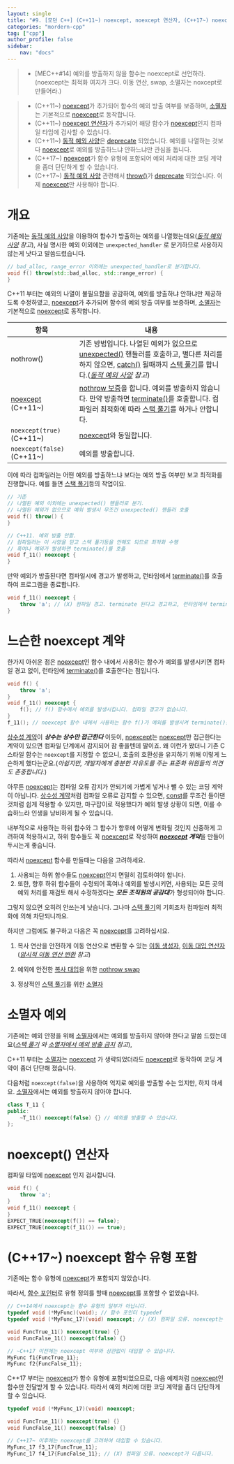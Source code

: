 ```yaml
---
layout: single
title: "#9. [모던 C++] (C++11~) noexcept, noexcept 연산자, (C++17~) noexcept 함수 유형 포함"
categories: "mordern-cpp"
tag: ["cpp"]
author_profile: false
sidebar: 
    nav: "docs"
---
```


> * [MEC++#14] 예외를 방출하지 않을 함수는 noexcept로 선언하라.(noexcept는 최적화 여지가 크다. 이동 연산, swap, 소멸자는 noxcept로 만들어라.)

> * (C++11~) [noexcept](https://tango1202.github.io/mordern-cpp/mordern-cpp-noexcept/)가 추가되어 함수의 예외 방출 여부를 보증하며, [소멸자](https://tango1202.github.io/classic-cpp-oop/classic-cpp-oop-destructors/)는 기본적으로 [noexcept](https://tango1202.github.io/mordern-cpp/mordern-cpp-noexcept/)로 동작합니다.
> * (C++11~) [noexcept 연산자](https://tango1202.github.io/mordern-cpp/mordern-cpp-noexcept/)가 추가되어 해당 함수가 [noexcept](https://tango1202.github.io/mordern-cpp/mordern-cpp-noexcept/)인지 컴파일 타임에 검사할 수 있습니다.
> * (C++11~) [동적 예외 사양](https://tango1202.github.io/classic-cpp-exception/classic-cpp-exception-mechanism/#%EB%8F%99%EC%A0%81-%EC%98%88%EC%99%B8-%EC%82%AC%EC%96%91)은 [deprecate](https://tango1202.github.io/mordern-cpp/mordern-cpp-preview/#deprecateremove) 되었습니다. 예외를 나열하는 것보다 [noexcept](https://tango1202.github.io/mordern-cpp/mordern-cpp-noexcept/)로 예외를 방출하느냐 안하느냐만 관심을 둡니다. 
> * (C++17~) [noexcept](https://tango1202.github.io/mordern-cpp/mordern-cpp-noexcept/)가 함수 유형에 포함되어 예외 처리에 대한 코딩 계약을 좀더 단단하게 할 수 있습니다.
> * (C++17~) [동적 예외 사양](https://tango1202.github.io/classic-cpp-exception/classic-cpp-exception-mechanism/#%EB%8F%99%EC%A0%81-%EC%98%88%EC%99%B8-%EC%82%AC%EC%96%91) 관련해서 [throw()](https://tango1202.github.io/classic-cpp-exception/classic-cpp-exception-mechanism/#%EB%8F%99%EC%A0%81-%EC%98%88%EC%99%B8-%EC%82%AC%EC%96%91)가 [deprecate](https://tango1202.github.io/mordern-cpp/mordern-cpp-preview/#deprecateremove) 되었습니다. 이제 [noexcept](https://tango1202.github.io/mordern-cpp/mordern-cpp-noexcept/)만 사용해야 합니다. 

# 개요 

기존에는 [동적 예외 사양](https://tango1202.github.io/classic-cpp-exception/classic-cpp-exception-mechanism/#%EB%8F%99%EC%A0%81-%EC%98%88%EC%99%B8-%EC%82%AC%EC%96%91)을 이용하여 함수가 방출하는 예외를 나열했는데요(*[동적 예외 사양](https://tango1202.github.io/classic-cpp-exception/classic-cpp-exception-mechanism/#%EB%8F%99%EC%A0%81-%EC%98%88%EC%99%B8-%EC%82%AC%EC%96%91) 참고*), 사실 명시한 예외 이외에는 `unexpected_handler` 로 분기하므로 사용하지 않는게 낫다고 말씀드렸습니다. 

```cpp
// bad_alloc, range_error 이외에는 unexpected_handler로 분기합니다.
void f() throw(std::bad_alloc, std::range_error) {
}
```

C++11 부터는 예외의 나열이 불필요함을 공감하여, 예외를 방출하냐 안하냐만 제공하도록 수정하였고, [noexcept](https://tango1202.github.io/mordern-cpp/mordern-cpp-noexcept/)가 추가되어 함수의 예외 방출 여부를 보증하며, [소멸자](https://tango1202.github.io/classic-cpp-oop/classic-cpp-oop-destructors/)는 기본적으로 [noexcept](https://tango1202.github.io/mordern-cpp/mordern-cpp-noexcept/)로 동작합니다. 

|항목|내용|
|--|--|
|nothrow()|기존 방법입니다. 나열된 예외가 없으므로 [unexpected()](https://tango1202.github.io/classic-cpp-exception/classic-cpp-exception-mechanism/#%EB%8F%99%EC%A0%81-%EC%98%88%EC%99%B8-%EC%82%AC%EC%96%91) 핸들러를 호출하고, 별다른 처리를 하지 않으면, [catch()](https://tango1202.github.io/classic-cpp-exception/classic-cpp-exception-mechanism/) 될때까지 [스택 풀기](https://tango1202.github.io/classic-cpp-exception/classic-cpp-exception-mechanism/#%EC%8A%A4%ED%83%9D-%ED%92%80%EA%B8%B0%EC%98%88%EC%99%B8-%EB%B3%B5%EA%B7%80)를 합니다.(*[동적 예외 사양](https://tango1202.github.io/classic-cpp-exception/classic-cpp-exception-mechanism/#%EB%8F%99%EC%A0%81-%EC%98%88%EC%99%B8-%EC%82%AC%EC%96%91) 참고*)|
|[noexcept](https://tango1202.github.io/mordern-cpp/mordern-cpp-noexcept/) (C++11~)|[nothrow 보증](https://tango1202.github.io/classic-cpp-exception/classic-cpp-exception-warranty/#%EC%98%88%EC%99%B8-%EB%B3%B4%EC%A6%9D-%EC%A2%85%EB%A5%98)을 합니다. 예외를 방출하지 않습니다. 만약 방출하면 [terminate()](https://tango1202.github.io/classic-cpp-exception/classic-cpp-exception-mechanism/#terminate)를 호출합니다. 컴파일러 최적화에 따라 [스택 풀기](https://tango1202.github.io/classic-cpp-exception/classic-cpp-exception-mechanism/#%EC%8A%A4%ED%83%9D-%ED%92%80%EA%B8%B0%EC%98%88%EC%99%B8-%EB%B3%B5%EA%B7%80)를 하거나 안합니다.|
|`noexcept(true)` (C++11~)|[noexcept](https://tango1202.github.io/mordern-cpp/mordern-cpp-noexcept/)와 동일합니다.|
|`noexcept(false)` (C++11~)|예외를 방출합니다.|

이에 따라 컴파일러는 어떤 예외를 방출하느냐 보다는 예외 방출 여부만 보고 최적화를 진행합니다. 예를 들면 [스택 풀기](https://tango1202.github.io/classic-cpp-exception/classic-cpp-exception-mechanism/#%EC%8A%A4%ED%83%9D-%ED%92%80%EA%B8%B0%EC%98%88%EC%99%B8-%EB%B3%B5%EA%B7%80)등의 작업이요.

```cpp
// 기존 
// 나열된 예외 이외에는 unexpected() 핸들러로 분기. 
// 나열된 예외가 없으므로 예외 발생시 무조건 unexpected() 핸들러 호출
void f() throw() {
}

// C++11. 예외 방출 안함. 
// 컴파일러는 이 사양을 믿고 스택 풀기등을 안해도 되므로 최적화 수행 
// 혹여나 예외가 발생하면 terminate()를 호출
void f_11() noexcept {
}
```

만약 예외가 방출된다면 컴파일시에 경고가 발생하고, 런타임에서 [terminate()](https://tango1202.github.io/classic-cpp-exception/classic-cpp-exception-mechanism/#terminate)를 호출하여 프로그램을 종료합니다.

```cpp
void f_11() noexcept {
    throw 'a'; // (X) 컴파일 경고. terminate 된다고 경고하고, 런타임에서 terminate()를 호출하여 종료합니다.
}
```
# 느슨한 noexcept 계약

한가지 아쉬운 점은 [noexcept](https://tango1202.github.io/mordern-cpp/mordern-cpp-noexcept/)인 함수 내에서 사용하는 함수가 예외를 발생시키면 컴파일 경고 없이, 런타임에 [terminate()](https://tango1202.github.io/classic-cpp-exception/classic-cpp-exception-mechanism/#terminate)를 호출한다는 점입니다. 

```cpp
void f() {
    throw 'a'; 
}
void f_11() noexcept {
    f(); // f() 함수에서 예외를 발생시킵니다. 컴파일 경고가 없습니다.
}
f_11(); // noexcept 함수 내에서 사용하는 함수 f()가 예외를 발생시켜 terminate()를 호출합니다.
```

[상수성 계약](https://tango1202.github.io/classic-cpp-guide/classic-cpp-guide-const-mutable-volatile/#%EC%83%81%EC%88%98%EC%84%B1-%EA%B3%84%EC%95%BD)이 ***상수는 상수만 접근한다*** 이듯이, [noexcept](https://tango1202.github.io/mordern-cpp/mordern-cpp-noexcept/)는 [noexcept](https://tango1202.github.io/mordern-cpp/mordern-cpp-noexcept/)만 접근한다는 계약이 있으면 컴파일 단계에서 감지되어 참 좋을텐데 말이죠. 왜 이런가 봤더니 기존 C스타일 함수는 `noexcept`를 지정할 수 없으니, 호출의 호환성을 유지하기 위해 이렇게 느슨하게 했다는군요.(*아쉽지만, 개발자에게 충분한 자유도를 주는 표준화 위원들의 의견도 존중합니다.*)

아무튼 [noexcept](https://tango1202.github.io/mordern-cpp/mordern-cpp-noexcept/)는 컴파일 오류 감지가 안되기에 가볍게 넣거나 뺄 수 있는 코딩 계약이 아닙니다. [상수성 계약](https://tango1202.github.io/classic-cpp-guide/classic-cpp-guide-const-mutable-volatile/#%EC%83%81%EC%88%98%EC%84%B1-%EA%B3%84%EC%95%BD)처럼 컴파일 오류로 감지할 수 있으면, [const](https://tango1202.github.io/classic-cpp-guide/classic-cpp-guide-const-mutable-volatile/)를 무조건 들이댄 것처럼 쉽게 적용할 수 있지만, 마구잡이로 적용했다가 예외 발생 상황이 되면, 이를 수습하느라 인생을 낭비하게 될 수 있습니다. 

내부적으로 사용하는 하위 함수와 그 함수가 향후에 어떻게 변화될 것인지 신중하게 고려하여 적용하시고, 하위 함수들도 꼭 [noexcept](https://tango1202.github.io/mordern-cpp/mordern-cpp-noexcept/)로 작성하여 ***[noexcept](https://tango1202.github.io/mordern-cpp/mordern-cpp-noexcept/) 계약***을 만들어 두시는게 좋습니다.

따라서 [noexcept](https://tango1202.github.io/mordern-cpp/mordern-cpp-noexcept/) 함수를 만들때는 다음을 고려하세요.

1. 사용되는 하위 함수들도 [noexcept](https://tango1202.github.io/mordern-cpp/mordern-cpp-noexcept/)인지 면밀히 검토하여야 합니다. 
2. 또한, 향후 하위 함수들이 수정되어 혹여나 예외를 발생시키면, 사용되는 모든 곳의 예외 처리를 재검토 해서 수정하겠다는 ***모든 조직원의 공감대***가 형성되어야 합니다.

그렇지 않으면 오히려 안쓰는게 낫습니다. 그나마 [스택 풀기](https://tango1202.github.io/classic-cpp-exception/classic-cpp-exception-mechanism/#%EC%8A%A4%ED%83%9D-%ED%92%80%EA%B8%B0%EC%98%88%EC%99%B8-%EB%B3%B5%EA%B7%80)의 기회조차 컴파일러 최적화에 의해 차단되니까요.

하지만 그럼에도 불구하고 다음은 꼭 [noexcept](https://tango1202.github.io/mordern-cpp/mordern-cpp-noexcept/)를 고려하십시요.

1. 복사 연산을 안전하게 이동 연산으로 변환할 수 있는 [이동 생성자](https://tango1202.github.io/mordern-cpp/mordern-cpp-rvalue-value-category-move/#%EC%9D%B4%EB%8F%99-%EC%83%9D%EC%84%B1%EC%9E%90), [이동 대입 연산자](https://tango1202.github.io/mordern-cpp/mordern-cpp-rvalue-value-category-move/#%EC%9D%B4%EB%8F%99-%EB%8C%80%EC%9E%85-%EC%97%B0%EC%82%B0%EC%9E%90)
(*[암시적 이동 연산 변환](https://tango1202.github.io/mordern-cpp/mordern-cpp-rvalue-value-category-move/#%EC%95%94%EC%8B%9C%EC%A0%81-%EC%9D%B4%EB%8F%99-%EC%97%B0%EC%82%B0-%EB%B3%80%ED%99%98) 참고*)

2. 예외에 안전한 [복사 대입](https://tango1202.github.io/classic-cpp-oop/classic-cpp-oop-assignment-operator/#%EB%B3%B5%EC%82%AC-%EB%8C%80%EC%9E%85-%EC%97%B0%EC%82%B0%EC%9E%90)을 위한 [nothrow swap](https://tango1202.github.io/classic-cpp-oop/classic-cpp-oop-assignment-operator/#nothrow-swap---%ED%8F%AC%EC%9D%B8%ED%84%B0-%EB%A9%A4%EB%B2%84-%EB%B3%80%EC%88%98%EB%A5%BC-%EC%9D%B4%EC%9A%A9%ED%95%9C-swap-%EC%B5%9C%EC%A0%81%ED%99%94)

3. 정상적인 [스택 풀기](https://tango1202.github.io/classic-cpp-exception/classic-cpp-exception-mechanism/#%EC%8A%A4%ED%83%9D-%ED%92%80%EA%B8%B0%EC%98%88%EC%99%B8-%EB%B3%B5%EA%B7%80)를 위한 [소멸자](https://tango1202.github.io/classic-cpp-oop/classic-cpp-oop-destructors/)

# 소멸자 예외

기존에는 예외 안정을 위해 [소멸자](https://tango1202.github.io/classic-cpp-oop/classic-cpp-oop-destructors/)에서는 예외를 방출하지 않아야 한다고 말씀 드렸는데요(*[스택 풀기](https://tango1202.github.io/classic-cpp-exception/classic-cpp-exception-mechanism/#%EC%8A%A4%ED%83%9D-%ED%92%80%EA%B8%B0%EC%98%88%EC%99%B8-%EB%B3%B5%EA%B7%80) 와 [소멸자에서 예외 방출 금지](https://tango1202.github.io/classic-cpp-oop/classic-cpp-oop-destructors/#%EC%86%8C%EB%A9%B8%EC%9E%90%EC%97%90%EC%84%9C-%EC%98%88%EC%99%B8-%EB%B0%A9%EC%B6%9C-%EA%B8%88%EC%A7%80) 참고*),

C++11 부터는 [소멸자](https://tango1202.github.io/classic-cpp-oop/classic-cpp-oop-destructors/)는 [noexcept](https://tango1202.github.io/mordern-cpp/mordern-cpp-noexcept/) 가 생략되었더라도 [noexcept](https://tango1202.github.io/mordern-cpp/mordern-cpp-noexcept/)로 동작하여 코딩 계약이 좀더 단단해 졌습니다.

다음처럼 `noexcept(false)`을 사용하여 억지로 예외를 방출할 수는 있지만, 하지 마세요. [소멸자](https://tango1202.github.io/classic-cpp-oop/classic-cpp-oop-destructors/)에서는 예외를 방출하지 않아야 합니다.

```cpp
class T_11 {
public:
    ~T_11() noexcept(false) {} // 예외를 방출할 수 있습니다.
};
```

# noexcept() 연산자

컴파일 타임에 [noexcept](https://tango1202.github.io/mordern-cpp/mordern-cpp-noexcept/) 인지 검사합니다.

```cpp
void f() {
    throw 'a'; 
}
void f_11() noexcept {
}
EXPECT_TRUE(noexcept(f()) == false);   
EXPECT_TRUE(noexcept(f_11()) == true); 
```

# (C++17~) noexcept 함수 유형 포함 

기존에는 함수 유형에 [noexcept](https://tango1202.github.io/mordern-cpp/mordern-cpp-noexcept/)가 포함되지 않았습니다.

따라서, [함수 포인터](https://tango1202.github.io/classic-cpp-guide/classic-cpp-guide-function/#%ED%95%A8%EC%88%98-%ED%8F%AC%EC%9D%B8%ED%84%B0)로 유형 정의를 할때 [noexcept](https://tango1202.github.io/mordern-cpp/mordern-cpp-noexcept/)를 포함할 수 없었습니다.

```cpp
// C++14에서 noexcept는 함수 유형의 일부가 아닙니다. 
typedef void (*MyFunc)(void); // 함수 포인터 typedef
typedef void (*MyFunc_17)(void) noexcept; // (X) 컴파일 오류. noexcept는 함수 유형의 일부가 아닙니다. 

void FuncTrue_11() noexcept(true) {}
void FuncFalse_11() noexcept(false) {}

// ~C++17 이전에는 noexcept 여부와 상관없이 대입할 수 있습니다.
MyFunc f1{FuncTrue_11}; 
MyFunc f2{FuncFalse_11};
```

C++17 부터는 [noexcept](https://tango1202.github.io/mordern-cpp/mordern-cpp-noexcept/)가 함수 유형에 포함되었으므로, 다음 예제처럼 [noexcept](https://tango1202.github.io/mordern-cpp/mordern-cpp-noexcept/)인 함수만 전달받게 할 수 있습니다. 따라서 예외 처리에 대한 코딩 계약을 좀더 단단하게 할 수 있습니다.

```cpp
typedef void (*MyFunc_17)(void) noexcept; 

void FuncTrue_11() noexcept(true) {}
void FuncFalse_11() noexcept(false) {}

// C++17~ 이후에는 noexcept를 고려하여 대입할 수 있습니다.
MyFunc_17 f3_17{FuncTrue_11}; 
MyFunc_17 f4_17{FuncFalse_11}; // (X) 컴파일 오류. noexcept가 다릅니다.
```

